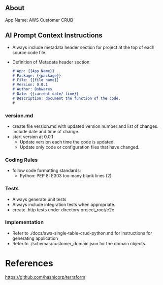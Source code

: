 ## About

App Name:  AWS Customer CRUD


## AI Prompt Context Instructions

  - Always include metadata header section for project at the top of each source code file.
  - Definition of Metadata header section:

      ```markdown
      # App: {{App Name}}
      # Package: {{package}}
      # File: {{file name}}
      # Version: 0.0.1
      # Author: Bobwares
      # Date: {{current date/ time}}
      # Description: document the function of the code.
      #
      ```

### version.md
- create file version.md with updated version number and list of changes. Include date and time of change.
- start version at 0.0.1
  - Update version each time the code is updated.  
  - Update only code or configuration files that have changed.
 
### Coding Rules
  - follow code formatting standards:
      - Python: PEP 8: E303 too many blank lines (2)

### Tests

- Always generate unit tests
- Always include integration tests when appropriate.
- create .http tests under directory project_root/e2e

### Implementation

- Refer to ./docs/aws-single-table-crud-python.md for instructions for generating application
- Refer to ./schemas/customer_domain.json for the domain objects.

# References

https://github.com/hashicorp/terraform
